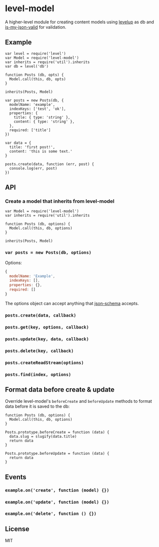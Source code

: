 # level-model

A higher-level module for creating content models using [levelup](http://npmjs.org/levelup) as db and [is-my-json-valid](http://npmjs.org/is-my-json-valid) for validation.

## Example

```
var level = require('level')
var Model = require('level-model')
var inherits = require('util').inherits
var db = level('db')

function Posts (db, opts) {
  Model.call(this, db, opts)
}

inherits(Posts, Model)

var posts = new Posts(db, {
  modelName: 'example',
  indexKeys: ['test', 'ok'],
  properties: {
    title: { type: 'string' },
    content: { type: 'string' },
  },
  required: ['title']
})

var data = {
  title: 'first post!',
  content: 'this is some text.'
}

posts.create(data, function (err, post) {
  console.log(err, post)
})
```

## API

### Create a model that inherits from level-model

```
var Model = require('level-model')
var inherits = require('util').inherits

function Posts (db, options) {
  Model.call(this, db, options)
}

inherits(Posts, Model)
```

### `var posts = new Posts(db, options)`

Options:

```js
{
  modelName: 'Example',
  indexKeys: [],
  properties: {},
  required: []
}
```

The options object can accept anything that [json-schema](http://json-schema.org) accepts.

### `posts.create(data, callback)`

### `posts.get(key, options, callback)`

### `posts.update(key, data, callback)`

### `posts.delete(key, callback)`

### `posts.createReadStream(options)`

### `posts.find(index, options)`

## Format data before create & update

Override level-model's `beforeCreate` and `beforeUpdate` methods to format data before it is saved to the db:

```
function Posts (db, options) {
  Model.call(this, db, options)
}

Posts.prototype.beforeCreate = function (data) {
  data.slug = slugify(data.title)
  return data
}

Posts.prototype.beforeUpdate = function (data) {
  return data
}
```

## Events

### `example.on('create', function (model) {})`

### `example.on('update', function (model) {})`

### `example.on('delete', function () {})`

## License

MIT